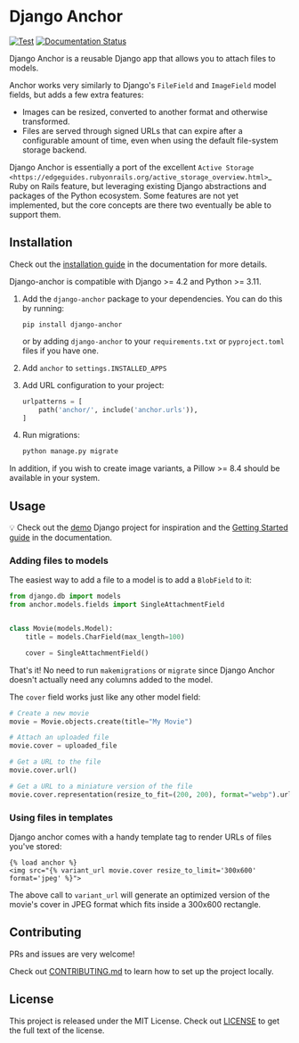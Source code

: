 # Django Anchor

[![Test](https://github.com/knifecake/django-anchor/actions/workflows/test.yml/badge.svg)](https://github.com/knifecake/django-anchor/actions/workflows/test.yml)
[![Documentation Status](https://readthedocs.org/projects/django-anchor/badge/?version=latest)](https://django-anchor.readthedocs.io/en/latest/?badge=latest)

Django Anchor is a reusable Django app that allows you to attach files to models.

Anchor works very similarly to Django's ``FileField`` and ``ImageField`` model
fields, but adds a few extra features:

- Images can be resized, converted to another format and otherwise transformed.
- Files are served through signed URLs that can expire after a configurable
  amount of time, even when using the default file-system storage backend.

Django Anchor is essentially a port of the excellent `Active Storage
<https://edgeguides.rubyonrails.org/active_storage_overview.html>`_ Ruby on
Rails feature, but leveraging existing Django abstractions and packages of the
Python ecosystem. Some features are not yet implemented, but the core concepts
are there two eventually be able to support them.

## Installation

Check out the [installation guide](https://django-anchor.readthedocs.io/en/latest/installation.html) in the documentation for more details.

Django-anchor is compatible with Django >= 4.2 and Python >= 3.11.

1. Add the `django-anchor` package to your dependencies. You can do this by
   running:

       pip install django-anchor

   or by adding `django-anchor` to your `requirements.txt` or `pyproject.toml`
   files if you have one.

2. Add  `anchor` to `settings.INSTALLED_APPS`

3. Add URL configuration to your project:

   ```python
   urlpatterns = [
       path('anchor/', include('anchor.urls')),
   ]
   ```

4. Run migrations:

   ```bash
   python manage.py migrate
   ```

In addition, if you wish to create image variants, a Pillow >= 8.4 should be
available in your system.

## Usage

💡 Check out the [demo](./demo/) Django project for inspiration and the [Getting Started guide](https://django-anchor.readthedocs.io/en/latest/getting_started.html) in the documentation.

### Adding files to models

The easiest way to add a file to a model is to add a `BlobField` to it:

```python
from django.db import models
from anchor.models.fields import SingleAttachmentField


class Movie(models.Model):
    title = models.CharField(max_length=100)

    cover = SingleAttachmentField()
```

That's it! No need to run ``makemigrations`` or ``migrate`` since Django Anchor
doesn't actually need any columns added to the model.

The ``cover`` field works just like any other model field:

```python
# Create a new movie
movie = Movie.objects.create(title="My Movie")

# Attach an uploaded file
movie.cover = uploaded_file

# Get a URL to the file
movie.cover.url()

# Get a URL to a miniature version of the file
movie.cover.representation(resize_to_fit=(200, 200), format="webp").url()
```

### Using files in templates

Django anchor comes with a handy template tag to render URLs of files you've stored:

```
{% load anchor %}
<img src="{% variant_url movie.cover resize_to_limit='300x600' format='jpeg' %}">
```

The above call to `variant_url` will generate an optimized version of the
movie's cover in JPEG format which fits inside a 300x600 rectangle.

## Contributing

PRs and issues are very welcome!

Check out [CONTRIBUTING.md](./CONTRIBUTING.md) to learn how to set up the
project locally.

## License

This project is released under the MIT License. Check out
[LICENSE](./LICENSE.md) to get the full text of the license.
